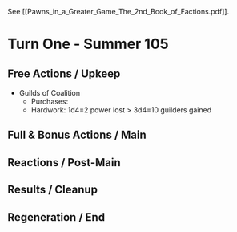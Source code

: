 See [[Pawns_in_a_Greater_Game_The_2nd_Book_of_Factions.pdf]].
# Turn One - Summer 105
## Free Actions / Upkeep
- Guilds of Coalition
	- Purchases:
	- Hardwork: 1d4=2 power lost > 3d4=10 guilders gained
## Full & Bonus Actions / Main
## Reactions / Post-Main
## Results / Cleanup
## Regeneration / End